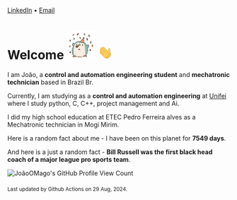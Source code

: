 [LinkedIn](https://www.linkedin.com/in/joão-pedro-gozzoli-b95641301/) &bull;
[Email](joaopedrogozzoli@gmail.com)

# Welcome <img src="happy.gif" height="64px" /> <img src="wave.gif" height="32px" />

I am João, a  **control and automation engineering student** and **mechatronic technician** based in Brazil Br.

Currently, I am studying as a **control and automation engineering** at [Unifei](https://unifei.edu.br) where I study python, C, C++, project management and Ai.

I did my high school education at ETEC Pedro Ferreira alves as a Mechatronic technician in Mogi Mirim.

Here is a random fact about me - I have been on this planet for **7549 days**.

And here is a just a random fact -  **Bill Russell was the first black head coach of a major league pro sports team**.

![JoãoOMago's GitHub Profile View Count](https://komarev.com/ghpvc/?username=JoaoOMago)

<sub>Last updated by Github Actions on 29 Aug, 2024.</sub>
